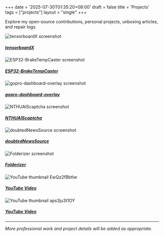 +++
date = '2025-07-30T01:35:20+08:00'
draft = false
title = 'Projects'
tags = ["projects"]
layout = "single"
+++

Explore my open-source contributions, personal projects, unboxing articles, and repair logs.


<div class="row">
  <div class="col-sm-6 col-md-4 mb-4">
    <div class="card h-100">
      <img src="/images/projects/tensorboardX.png" class="card-img-top" alt="tensorboardX screenshot">
      <div class="card-body text-center">
        <h5 class="card-title"><a href="https://github.com/lanpa/tensorboardX">tensorboardX</a></h5>
      </div>
    </div>
  </div>
  <div class="col-sm-6 col-md-4 mb-4">
    <div class="card h-100">
      <img src="/images/projects/ESP32-BrakeTempCaster.png" class="card-img-top" alt="ESP32-BrakeTempCaster screenshot">
      <div class="card-body text-center">
        <h5 class="card-title"><a href="https://github.com/lanpa/ESP32-BrakeTempCaster">ESP32-BrakeTempCaster</a></h5>
      </div>
    </div>
  </div>
  <div class="col-sm-6 col-md-4 mb-4">
    <div class="card h-100">
      <img src="/images/projects/gopro-dashboard-overlay.png" class="card-img-top" alt="gopro-dashboard-overlay screenshot">
      <div class="card-body text-center">
        <h5 class="card-title"><a href="https://github.com/lanpa/gopro-dashboard-overlay">gopro-dashboard-overlay</a></h5>
      </div>
    </div>
  </div>
  <div class="col-sm-6 col-md-4 mb-4">
    <div class="card h-100">
      <img src="/images/projects/NTHUAIScaptcha.png" class="card-img-top" alt="NTHUAIScaptcha screenshot">
      <div class="card-body text-center">
        <h5 class="card-title"><a href="https://github.com/lanpa/NTHUAIScaptcha">NTHUAIScaptcha</a></h5>
      </div>
    </div>
  </div>
  <div class="col-sm-6 col-md-4 mb-4">
    <div class="card h-100">
      <img src="/images/projects/doubtedNewsSource.png" class="card-img-top" alt="doubtedNewsSource screenshot">
      <div class="card-body text-center">
        <h5 class="card-title"><a href="https://github.com/lanpa/doubtedNewsSource">doubtedNewsSource</a></h5>
      </div>
    </div>
  </div>
  <div class="col-sm-6 col-md-4 mb-4">
    <div class="card h-100">
      <img src="/images/projects/Folderizer.png" class="card-img-top" alt="Folderizer screenshot">
      <div class="card-body text-center">
        <h5 class="card-title"><a href="https://github.com/lanpa/Folderizer">Folderizer</a></h5>
      </div>
    </div>
  </div>
</div>

<div class="row">
  <div class="col-sm-6 col-md-4 mb-4">
    <div class="card h-100">
      <img src="/images/projects/EwQz2fBbtIw.png" class="card-img-top" alt="YouTube thumbnail EwQz2fBbtIw">
      <div class="card-body text-center">
        <h5 class="card-title"><a href="https://www.youtube.com/watch?v=EwQz2fBbtIw">YouTube Video</a></h5>
      </div>
    </div>
  </div>
  <div class="col-sm-6 col-md-4 mb-4">
    <div class="card h-100">
      <img src="/images/projects/aps3ju3t1OY.png" class="card-img-top" alt="YouTube thumbnail aps3ju3t1OY">
      <div class="card-body text-center">
        <h5 class="card-title"><a href="https://www.youtube.com/watch?v=aps3ju3t1OY">YouTube Video</a></h5>
      </div>
    </div>
  </div>
</div>

---

*More professional work and project details will be added as appropriate.*

